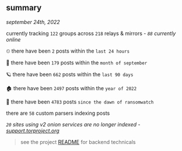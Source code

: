 
## summary
_september 24th, 2022_

currently tracking `122` groups across `218` relays & mirrors - _`88` currently online_

⏲ there have been `2` posts within the `last 24 hours`

🦈 there have been `179` posts within the `month of september`

🪐 there have been `662` posts within the `last 90 days`

🏚 there have been `2497` posts within the `year of 2022`

🦕 there have been `4783` posts `since the dawn of ransomwatch`

there are `58` custom parsers indexing posts

_`20` sites using v2 onion services are no longer indexed - [support.torproject.org](https://support.torproject.org/onionservices/v2-deprecation/)_

> see the project [README](https://github.com/joshhighet/ransomwatch#ransomwatch--) for backend technicals
